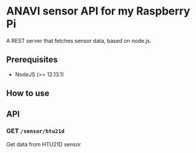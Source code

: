 ANAVI sensor API for my Raspberry Pi
===============

A REST server that fetches sensor data, based on node.js.

## Prerequisites

* NodeJS (>= 12.13.1)

## How to use

## API

### GET `/sensor/htu21d`

Get data from HTU21D sensor

